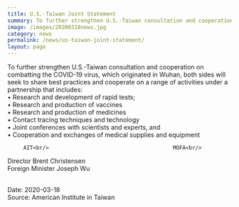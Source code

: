 ```yaml
---
title: U.S.-Taiwan Joint Statement
summary: To further strengthen U.S.-Taiwan consultation and cooperation on combatting the COVID-19 virus
image: /images/20200318news.jpg
category: news
permalink: /news/us-taiwan-joint-statement/
layout: page
---
```


To further strengthen U.S.-Taiwan consultation and cooperation on combatting the COVID-19 virus, which originated in Wuhan, both sides will seek to share best practices and cooperate on a range of activities under a partnership that includes:
<br/>
•	Research and development of rapid tests;<br/>
•	Research and production of vaccines<br/>
•	Research and production of medicines<br/>
•	Contact tracing techniques and technology<br/>
•	Joint conferences with scientists and experts, and<br/>
•	Cooperation and exchanges of medical supplies and equipment<br/>
 
         AIT<br/>                                       MOFA<br/>
Director Brent Christensen<br/>               Foreign Minister Joseph Wu<br/>

<br/>
Date: 2020-03-18
<br/>
Source: American Institute in Taiwan
